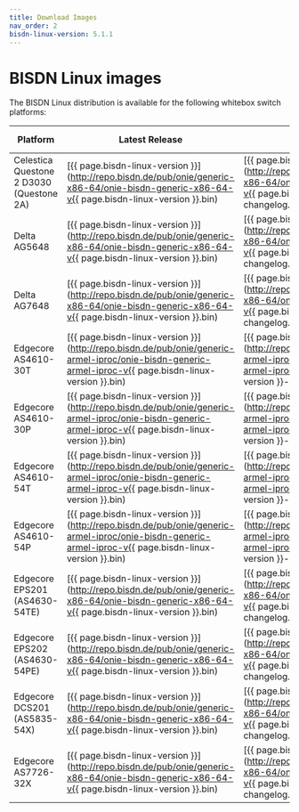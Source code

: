 ```yaml
---
title: Download Images
nav_order: 2
bisdn-linux-version: 5.1.1
---
```


# BISDN Linux images

The BISDN Linux distribution is available for the following whitebox switch platforms:


| Platform                                 | Latest Release | Changelog | Previous Releases |
|------------------------------------------|----------------|---------------|-------------------|
| Celestica Questone 2 D3030 (Questone 2A) | [{{ page.bisdn-linux-version }}](http://repo.bisdn.de/pub/onie/generic-x86-64/onie-bisdn-generic-x86-64-v{{ page.bisdn-linux-version }}.bin) | [{{ page.bisdn-linux-version }}](http://repo.bisdn.de/pub/onie/generic-x86-64/onie-bisdn-generic-x86-64-v{{ page.bisdn-linux-version }}-changelog.txt) | [5.0](http://repo.bisdn.de/pub/onie/generic-x86-64/) [4.8 and earlier](http://repo.bisdn.de/pub/onie/cel-questone-2a/) |
| Delta AG5648                             | [{{ page.bisdn-linux-version }}](http://repo.bisdn.de/pub/onie/generic-x86-64/onie-bisdn-generic-x86-64-v{{ page.bisdn-linux-version }}.bin) | [{{ page.bisdn-linux-version }}](http://repo.bisdn.de/pub/onie/generic-x86-64/onie-bisdn-generic-x86-64-v{{ page.bisdn-linux-version }}-changelog.txt) | [5.0](http://repo.bisdn.de/pub/onie/generic-x86-64/) [4.8 and earlier](http://repo.bisdn.de/pub/onie/agema-ag5648/) |
| Delta AG7648                             | [{{ page.bisdn-linux-version }}](http://repo.bisdn.de/pub/onie/generic-x86-64/onie-bisdn-generic-x86-64-v{{ page.bisdn-linux-version }}.bin) | [{{ page.bisdn-linux-version }}](http://repo.bisdn.de/pub/onie/generic-x86-64/onie-bisdn-generic-x86-64-v{{ page.bisdn-linux-version }}-changelog.txt) | [5.0](http://repo.bisdn.de/pub/onie/generic-x86-64/) [4.8 and earlier](http://repo.bisdn.de/pub/onie/agema-ag7648/) |
| Edgecore AS4610-30T                      | [{{ page.bisdn-linux-version }}](http://repo.bisdn.de/pub/onie/generic-armel-iproc/onie-bisdn-generic-armel-iproc-v{{ page.bisdn-linux-version }}.bin) | [{{ page.bisdn-linux-version }}](http://repo.bisdn.de/pub/onie/generic-armel-iproc/onie-bisdn-generic-armel-iproc-v{{ page.bisdn-linux-version }}-changelog.txt) | [5.0](http://repo.bisdn.de/pub/onie/generic-armel-iproc/) [4.8 and earlier](http://repo.bisdn.de/pub/onie/accton-as4610/) |
| Edgecore AS4610-30P                      | [{{ page.bisdn-linux-version }}](http://repo.bisdn.de/pub/onie/generic-armel-iproc/onie-bisdn-generic-armel-iproc-v{{ page.bisdn-linux-version }}.bin) | [{{ page.bisdn-linux-version }}](http://repo.bisdn.de/pub/onie/generic-armel-iproc/onie-bisdn-generic-armel-iproc-v{{ page.bisdn-linux-version }}-changelog.txt) | [5.0](http://repo.bisdn.de/pub/onie/generic-armel-iproc/) [4.8 and earlier](http://repo.bisdn.de/pub/onie/accton-as4610/) |
| Edgecore AS4610-54T                      | [{{ page.bisdn-linux-version }}](http://repo.bisdn.de/pub/onie/generic-armel-iproc/onie-bisdn-generic-armel-iproc-v{{ page.bisdn-linux-version }}.bin) | [{{ page.bisdn-linux-version }}](http://repo.bisdn.de/pub/onie/generic-armel-iproc/onie-bisdn-generic-armel-iproc-v{{ page.bisdn-linux-version }}-changelog.txt) | [5.0](http://repo.bisdn.de/pub/onie/generic-armel-iproc/) [4.8 and earlier](http://repo.bisdn.de/pub/onie/accton-as4610/) |
| Edgecore AS4610-54P                      | [{{ page.bisdn-linux-version }}](http://repo.bisdn.de/pub/onie/generic-armel-iproc/onie-bisdn-generic-armel-iproc-v{{ page.bisdn-linux-version }}.bin) | [{{ page.bisdn-linux-version }}](http://repo.bisdn.de/pub/onie/generic-armel-iproc/onie-bisdn-generic-armel-iproc-v{{ page.bisdn-linux-version }}-changelog.txt) | [5.0](http://repo.bisdn.de/pub/onie/generic-armel-iproc/) [4.8 and earlier](http://repo.bisdn.de/pub/onie/accton-as4610/) |
| Edgecore EPS201 (AS4630-54TE)            | [{{ page.bisdn-linux-version }}](http://repo.bisdn.de/pub/onie/generic-x86-64/onie-bisdn-generic-x86-64-v{{ page.bisdn-linux-version }}.bin) | [{{ page.bisdn-linux-version }}](http://repo.bisdn.de/pub/onie/generic-x86-64/onie-bisdn-generic-x86-64-v{{ page.bisdn-linux-version }}-changelog.txt) | [5.0](http://repo.bisdn.de/pub/onie/generic-x86-64/) [4.8 and earlier](http://repo.bisdn.de/pub/onie/accton-as4630-54pe/) |
| Edgecore EPS202 (AS4630-54PE)            | [{{ page.bisdn-linux-version }}](http://repo.bisdn.de/pub/onie/generic-x86-64/onie-bisdn-generic-x86-64-v{{ page.bisdn-linux-version }}.bin) | [{{ page.bisdn-linux-version }}](http://repo.bisdn.de/pub/onie/generic-x86-64/onie-bisdn-generic-x86-64-v{{ page.bisdn-linux-version }}-changelog.txt) | [5.0](http://repo.bisdn.de/pub/onie/generic-x86-64/) [4.8 and earlier](http://repo.bisdn.de/pub/onie/accton-as4630-54pe/) |
| Edgecore DCS201 (AS5835-54X)             | [{{ page.bisdn-linux-version }}](http://repo.bisdn.de/pub/onie/generic-x86-64/onie-bisdn-generic-x86-64-v{{ page.bisdn-linux-version }}.bin) | [{{ page.bisdn-linux-version }}](http://repo.bisdn.de/pub/onie/generic-x86-64/onie-bisdn-generic-x86-64-v{{ page.bisdn-linux-version }}-changelog.txt) | [5.0](http://repo.bisdn.de/pub/onie/generic-x86-64/) [4.8 and earlier](http://repo.bisdn.de/pub/onie/accton-as5835-54x/) |
| Edgecore AS7726-32X                      | [{{ page.bisdn-linux-version }}](http://repo.bisdn.de/pub/onie/generic-x86-64/onie-bisdn-generic-x86-64-v{{ page.bisdn-linux-version }}.bin) | [{{ page.bisdn-linux-version }}](http://repo.bisdn.de/pub/onie/generic-x86-64/onie-bisdn-generic-x86-64-v{{ page.bisdn-linux-version }}-changelog.txt) | [5.0](http://repo.bisdn.de/pub/onie/generic-x86-64/) [4.8 and earlier](http://repo.bisdn.de/pub/onie/accton-as7726-32x/) |
